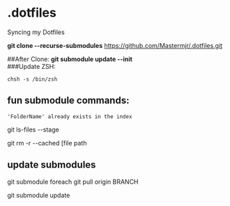 # .dotfiles
Syncing my Dotfiles

**git clone --recurse-submodules** https://github.com/Mastermjr/.dotfiles.git  

##After Clone:
**git submodule update --init**  
###Update ZSH:
```shell
chsh -s /bin/zsh
```

## fun submodule commands:
  `'FolderName' already exists in the index` 

  git ls-files --stage

  git rm -r --cached [file path

## update submodules
  git submodule foreach git pull origin BRANCH

  git submodule update
